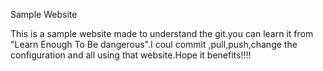 Sample Website

This is a sample website made to understand the git.you can learn it from "Learn Enough To Be dangerous".I coul commit ,pull,push,change the configuration and all using that website.Hope it benefits!!!!
